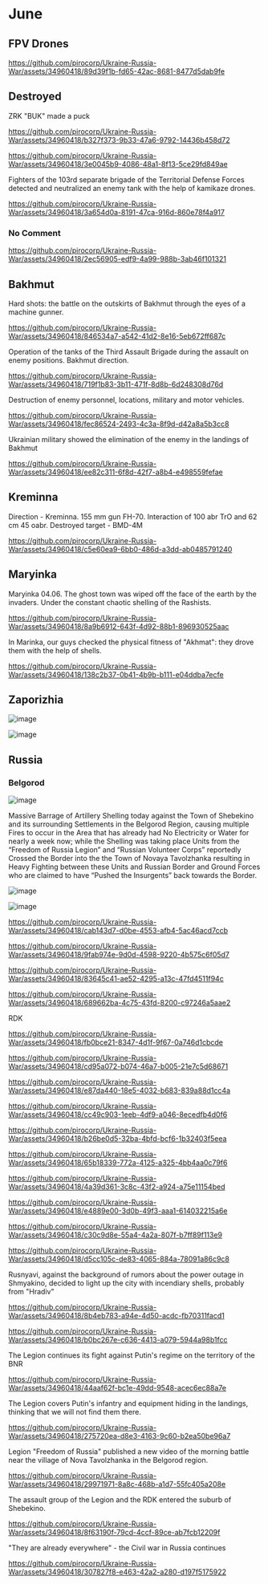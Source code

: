 # June



## FPV Drones

https://github.com/pirocorp/Ukraine-Russia-War/assets/34960418/89d39f1b-fd65-42ac-8681-8477d5dab9fe








## Destroyed

ZRK "BUK" made a puck

https://github.com/pirocorp/Ukraine-Russia-War/assets/34960418/b327f373-9b33-47a6-9792-14436b458d72

https://github.com/pirocorp/Ukraine-Russia-War/assets/34960418/3e0045b9-4086-48a1-8f13-5ce29fd849ae

Fighters of the 103rd separate brigade of the Territorial Defense Forces detected and neutralized an enemy tank with the help of kamikaze drones.

https://github.com/pirocorp/Ukraine-Russia-War/assets/34960418/3a654d0a-8191-47ca-916d-860e78f4a917


### No Comment

https://github.com/pirocorp/Ukraine-Russia-War/assets/34960418/2ec56905-edf9-4a99-988b-3ab46f101321








## Bakhmut

Hard shots: the battle on the outskirts of Bakhmut through the eyes of a machine gunner.

https://github.com/pirocorp/Ukraine-Russia-War/assets/34960418/846534a7-a542-41d2-8e16-5eb672ff687c

Operation of the tanks of the Third Assault Brigade during the assault on enemy positions. Bakhmut direction.

https://github.com/pirocorp/Ukraine-Russia-War/assets/34960418/719f1b83-3b11-471f-8d8b-6d248308d76d

Destruction of enemy personnel, locations, military and motor vehicles.

https://github.com/pirocorp/Ukraine-Russia-War/assets/34960418/fec86524-2493-4c3a-8f9d-d42a8a5b3cc8

Ukrainian military showed the elimination of the enemy in the landings of Bakhmut

https://github.com/pirocorp/Ukraine-Russia-War/assets/34960418/ee82c311-6f8d-42f7-a8b4-e498559fefae









## Kreminna

Direction - Kreminna. 155 mm gun FH-70. Interaction of 100 abr TrO and 62 cm 45 oabr. Destroyed target - BMD-4M

https://github.com/pirocorp/Ukraine-Russia-War/assets/34960418/c5e60ea9-6bb0-486d-a3dd-ab0485791240







## Maryinka

Maryinka 04.06. The ghost town was wiped off the face of the earth by the invaders. Under the constant chaotic shelling of the Rashists.

https://github.com/pirocorp/Ukraine-Russia-War/assets/34960418/8a9b6912-643f-4d92-88b1-896930525aac

In Marinka, our guys checked the physical fitness of "Akhmat": they drove them with the help of shells.

https://github.com/pirocorp/Ukraine-Russia-War/assets/34960418/138c2b37-0b41-4b9b-b111-e04ddba7ecfe


## Zaporizhia 

![image](https://github.com/pirocorp/Ukraine-Russia-War/assets/34960418/368e1cee-3c6f-4700-aa36-f0f034e84eed)

![image](https://github.com/pirocorp/Ukraine-Russia-War/assets/34960418/969e3d9b-f85e-4e55-862d-e38ee53ed408)






## Russia

### Belgorod

![image](https://github.com/pirocorp/Ukraine-Russia-War/assets/34960418/1f96ecde-1faf-40ca-a1ee-f92bd48d8103)

Massive Barrage of Artillery Shelling today against the Town of Shebekino and its surrounding Settlements in the Belgorod Region, causing multiple Fires to occur in the Area that has already had No Electricity or Water for nearly a week now; while the Shelling was taking place Units from the “Freedom of Russia Legion” and “Russian Volunteer Corps” reportedly Crossed the Border into the the Town of Novaya Tavolzhanka resulting in Heavy Fighting between these Units and Russian Border and Ground Forces who are claimed to have “Pushed the Insurgents” back towards the Border.

![image](https://github.com/pirocorp/Ukraine-Russia-War/assets/34960418/b04b6df0-0b92-4105-a28a-6169a88d7956)

![image](https://github.com/pirocorp/Ukraine-Russia-War/assets/34960418/79ee6178-49a0-4d58-b25a-66db77534f15)




https://github.com/pirocorp/Ukraine-Russia-War/assets/34960418/cab143d7-d0be-4553-afb4-5ac46acd7ccb

https://github.com/pirocorp/Ukraine-Russia-War/assets/34960418/9fab974e-9d0d-4598-9220-4b575c6f05d7

https://github.com/pirocorp/Ukraine-Russia-War/assets/34960418/83645c41-ae52-4295-a13c-47fd4511f94c

https://github.com/pirocorp/Ukraine-Russia-War/assets/34960418/689662ba-4c75-43fd-8200-c97246a5aae2

RDK

https://github.com/pirocorp/Ukraine-Russia-War/assets/34960418/fb0bce21-8347-4d1f-9f67-0a746d1cbcde

https://github.com/pirocorp/Ukraine-Russia-War/assets/34960418/cd95a072-b074-46a7-b005-21e7c5d68671

https://github.com/pirocorp/Ukraine-Russia-War/assets/34960418/e87da440-18e5-4032-b683-839a88d1cc4a

https://github.com/pirocorp/Ukraine-Russia-War/assets/34960418/cc49c903-1eeb-4df9-a046-8ecedfb4d0f6

https://github.com/pirocorp/Ukraine-Russia-War/assets/34960418/b26be0d5-32ba-4bfd-bcf6-1b32403f5eea

https://github.com/pirocorp/Ukraine-Russia-War/assets/34960418/65b18339-772a-4125-a325-4bb4aa0c79f6

https://github.com/pirocorp/Ukraine-Russia-War/assets/34960418/4a39d361-3c8c-43f2-a924-a75e11154bed

https://github.com/pirocorp/Ukraine-Russia-War/assets/34960418/e4889e00-3d0b-49f3-aaa1-614032215a6e

https://github.com/pirocorp/Ukraine-Russia-War/assets/34960418/c30c9d8e-55a4-4a2a-807f-b7ff89f113e9

https://github.com/pirocorp/Ukraine-Russia-War/assets/34960418/d5cc105c-de83-4065-884a-78091a86c9c8














Rusnyavi, against the background of rumors about the power outage in Shmyakino, decided to light up the city with incendiary shells, probably from "Hradiv"

https://github.com/pirocorp/Ukraine-Russia-War/assets/34960418/8b4eb783-a94e-4d50-acdc-fb70311facd1

https://github.com/pirocorp/Ukraine-Russia-War/assets/34960418/b0bc267e-c636-4413-a079-5944a98b1fcc

The Legion continues its fight against Putin's regime on the territory of the BNR

https://github.com/pirocorp/Ukraine-Russia-War/assets/34960418/44aaf62f-bc1e-49dd-9548-acec6ec88a7e

The Legion covers Putin's infantry and equipment hiding in the landings, thinking that we will not find them there.

https://github.com/pirocorp/Ukraine-Russia-War/assets/34960418/275720ea-d8e3-4163-9c60-b2ea50be96a7

Legion "Freedom of Russia" published a new video of the morning battle near the village of Nova Tavolzhanka in the Belgorod region.

https://github.com/pirocorp/Ukraine-Russia-War/assets/34960418/29971971-8a8c-468b-a1d7-55fc405a208e

The assault group of the Legion and the RDK entered the suburb of Shebekino.

https://github.com/pirocorp/Ukraine-Russia-War/assets/34960418/8f63190f-79cd-4ccf-89ce-ab7fcb12209f

"They are already everywhere" - the Civil war in Russia continues

https://github.com/pirocorp/Ukraine-Russia-War/assets/34960418/307827f8-e463-42a2-a280-d197f5175922




















